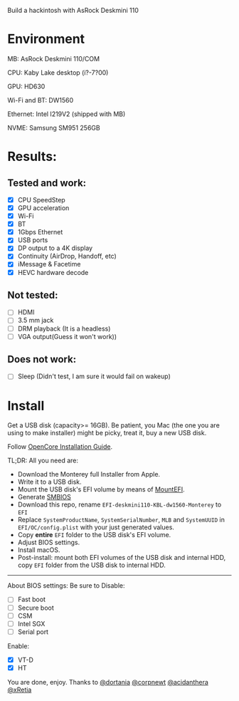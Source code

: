 Build a hackintosh with AsRock Deskmini 110
# Environment
MB: AsRock Deskmini 110/COM

CPU: Kaby Lake desktop (i?-7?00)

GPU: HD630

Wi-Fi and BT: DW1560

Ethernet: Intel I219V2 (shipped with MB)

NVME: Samsung SM951 256GB

# Results:
## Tested and work:
- [x] CPU SpeedStep
- [x] GPU acceleration
- [x] Wi-Fi
- [x] BT
- [x] 1Gbps Ethernet
- [x] USB ports
- [x] DP output to a 4K display
- [x] Continuity (AirDrop, Handoff, etc)
- [x] iMessage & Facetime
- [x] HEVC hardware decode
## Not tested:
- [ ] HDMI
- [ ] 3.5 mm jack
- [ ] DRM playback (It is a headless)
- [ ] VGA output(Guess it won't work))
## Does not work:
- [ ] Sleep (Didn't test, I am sure it would fail on wakeup)


# Install
Get a USB disk (capacity>= 16GB). Be patient, you Mac (the one you are using to make installer) might be picky, treat it, buy a new USB disk.

Follow [OpenCore Installation Guide](https://dortania.github.io/OpenCore-Install-Guide/installer-guide/#creating-the-usb).

TL;DR: All you need are:

- Download the Monterey full Installer from Apple.
- Write it to a USB disk.
- Mount the USB disk's EFI volume by means of [MountEFI](https://github.com/corpnewt/MountEFI).
- Generate [SMBIOS](https://github.com/corpnewt/GenSMBIOS)
- Download this repo, rename `EFI-deskmini110-KBL-dw1560-Monterey` to `EFI`
- Replace `SystemProductName`, `SystemSerialNumber`, `MLB` and `SystemUUID` in `EFI/OC/config.plist` with your just generated values.
- Copy **entire** `EFI` folder to the USB disk's EFI volume.
- Adjust BIOS settings. 
- Install macOS.
- Post-install: mount both EFI volumes of the USB disk and internal HDD, copy `EFI` folder from the USB disk to internal HDD.
---
About BIOS settings:
Be sure to Disable:
- [ ] Fast boot
- [ ] Secure boot
- [ ] CSM
- [ ] Intel SGX
- [ ] Serial port

Enable:
- [x] VT-D
- [x] HT

You are done, enjoy.
Thanks to
[@dortania](https://github.com/dortania)
[@corpnewt](https://github.com/corpnewt)
[@acidanthera](https://github.com/acidanthera)
[@xRetia](https://github.com/dfc643)
